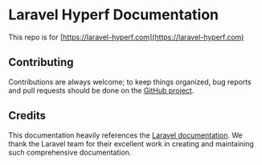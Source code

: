 Laravel Hyperf Documentation
===

This repo is for [https://laravel-hyperf.com](https://laravel-hyperf.com)

## Contributing

Contributions are always welcome; to keep things organized, bug reports and pull requests should be done on the [GitHub project](https://github.com/laravel-hyperf/components/issues).

## Credits

This documentation heavily references the [Laravel documentation](https://laravel.com/docs). We thank the Laravel team for their excellent work in creating and maintaining such comprehensive documentation.

